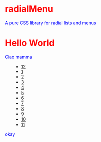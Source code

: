 # radialMenu
A pure CSS library for radial lists and menus
<link href="./radialMenu.css" rel="stylesheet">

# Hello World

Ciao mamma

<div class="radialMenu size2" style="margin-left: 2em; margin-right: 2em;">
			<span class="radialPivot icon noborder"><span class='far fa-clock'></span></span>
			<ul class="radialList active clock radius2 f2" role="navigation" aria-label="menu items">
				<li><a class="icon" href="javascript:alert(`It's 12 o'clock`)">12</a></li>
				<li><a class="icon" href="javascript:alert(`It's 1 o'clock`)">1</a></li>
				<li><a class="icon" href="javascript:alert(`It's 2 o'clock`)">2</a></li>
				<li><a class="icon" href="javascript:alert(`It's 3 o'clock`)">3</a></li>
				<li><a class="icon" href="javascript:alert(`It's 4 o'clock`)">4</a></li>
				<li><a class="icon" href="javascript:alert(`It's 5 o'clock`)">5</a></li>
				<li><a class="icon" href="javascript:alert(`It's 6 o'clock`)">6</a></li>
				<li><a class="icon" href="javascript:alert(`It's 7 o'clock`)">7</a></li>
				<li><a class="icon" href="javascript:alert(`It's 8 o'clock`)">8</a></li>
				<li><a class="icon" href="javascript:alert(`It's 9 o'clock`)">9</a></li>
				<li><a class="icon" href="javascript:alert(`It's 10 o'clock`)">10</a></li>
				<li><a class="icon" href="javascript:alert(`It's 11 o'clock`)">11</a></li>
			</ul>
</div>

<script type="text/javascript">
// JavaScript example

document.getElementById("demo").innerHTML = "Hello JavaScript!";
</script>
okay
 
<style
  type="text/css">
h1 {color:red;}

p {color:blue;}
</style>
